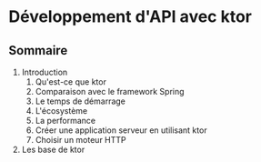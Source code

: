 # Développement d'API avec ktor

## Sommaire
1. Introduction
   1. Qu'est-ce que ktor
   2. Comparaison avec le framework Spring
   3. Le temps de démarrage
   4. L'écosystème
   5. La performance
   6. Créer une application serveur en utilisant ktor
   7. Choisir un moteur HTTP 
2. Les base de ktor
